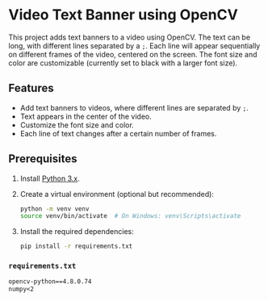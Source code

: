 # Video Text Banner using OpenCV

This project adds text banners to a video using OpenCV. The text can be long, with different lines separated by a `;`. Each line will appear sequentially on different frames of the video, centered on the screen. The font size and color are customizable (currently set to black with a larger font size).

## Features
- Add text banners to videos, where different lines are separated by `;`.
- Text appears in the center of the video.
- Customize the font size and color.
- Each line of text changes after a certain number of frames.

## Prerequisites

1. Install [Python 3.x](https://www.python.org/downloads/).
2. Create a virtual environment (optional but recommended):

    ```bash
    python -m venv venv
    source venv/bin/activate  # On Windows: venv\Scripts\activate
    ```

3. Install the required dependencies:

    ```bash
    pip install -r requirements.txt
    ```

### `requirements.txt`

```txt
opencv-python==4.8.0.74
numpy<2
